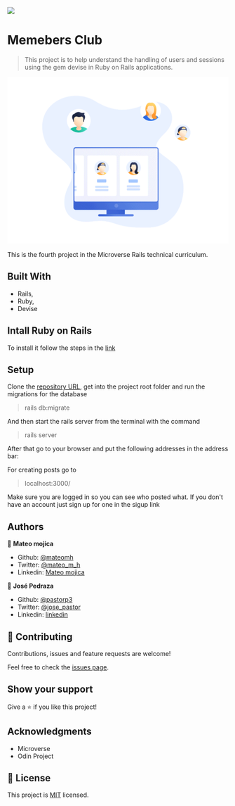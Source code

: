 ![](https://img.shields.io/badge/Microverse-blueviolet)

# Memebers Club

> This project is to help understand the handling of users and sessions using the gem devise in Ruby on Rails applications.

![GIF](./users.gif)

This is the fourth project in the Microverse Rails technical curriculum.

## Built With

- Rails,
- Ruby,
- Devise

## Intall Ruby on Rails
To install it follow the steps in the [link](https://github.com/mateomh/members-only-app.git)


## Setup

Clone the [repository URL](https://github.com/pastorp3/Forms-RoR.git), get into the project root folder and run the migrations for the database
> rails db:migrate

And then start the rails server from the terminal with the command
> rails server

After that go to your browser and put the following addresses in the address bar:

For creating posts go to
> localhost:3000/

Make sure you are logged in so you can see who posted what. If you don't have an account just sign up for one in the sigup link


## Authors

👤 **Mateo mojica**

- Github: [@mateomh](https://github.com/mateomh)
- Twitter: [@mateo_m_h](https://twitter.com/mateo_m_h)
- Linkedin: [Mateo mojica](https://linkedin.com/mateo_mojica_hernandez)

👤 **José Pedraza**

- Github: [@pastorp3](https://github.com/pastorp3)
- Twitter: [@jose_pastor](https://twitter.com/jose_pastorp3 )
- Linkedin: [linkedin](https://www.linkedin.com/in/jos%C3%A9-pedraza-acevedo-ab700a1a9/)

## 🤝 Contributing

Contributions, issues and feature requests are welcome!

Feel free to check the [issues page](issues/).

## Show your support

Give a ⭐️ if you like this project!

## Acknowledgments

- Microverse
- Odin Project

## 📝 License

This project is [MIT](https://opensource.org/licenses/MIT) licensed.